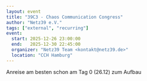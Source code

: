 ```yaml
---
layout: event
title: "39C3 - Chaos Communication Congress"
author: "Netz39 e.V." 
tags: ["external", "recurring"]
event:
  start: 2025-12-26 23:00:00 
  end:   2025-12-30 22:45:00 
  organizer: "Netz39 Team <kontakt@netz39.de>" 
  location: "CCH Hamburg"
---
```

Anreise am besten schon am Tag 0 (26.12) zum Aufbau
<!-- event imported from discord manual changes may be overwritten -->